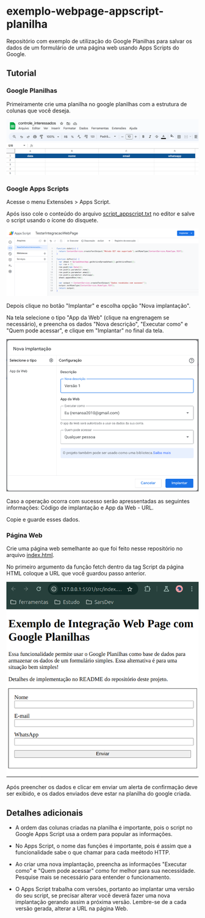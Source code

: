 # exemplo-webpage-appscript-planilha

Repositório com exemplo de utilização do Google Planilhas para salvar os dados de um formulário de uma página web usando Apps Scripts do Google.

## Tutorial

### Google Planilhas

Primeiramente crie uma planilha no google planilhas com a estrutura de colunas que você deseja.

![Planilha criada no Google Planilhas](./imgs/planilha_no_google.png)

### Google Apps Scripts

Acesse o menu Extensões > Apps Script.

Após isso cole o conteúdo do arquivo [script_appscript.txt](./src/scripts/script_appscript.txt) no editor e salve o script usando o ícone do disquete.

![Script criado no Apps Scripts do Google](./imgs/apps_scripts_google.png)

Depois clique no botão "Implantar" e escolha opção "Nova implantação".

Na tela selecione o tipo "App da Web" (clique na engrenagem se necessário), e preencha os dados "Nova descrição", "Executar como" e "Quem pode acessar", e clique em "Implantar" no final da tela.

![Implantando Web app no Apps Scripts do Google](./imgs/apps_scripts_implantacao_webapp.png)

Caso a operação ocorra com sucesso serão apressentadas as seguintes informações: Código de implantação e App da Web - URL.

Copie e guarde esses dados.

### Página Web

Crie uma página web semelhante ao que foi feito nesse repositório no arquivo [index.html](./src/index.html).

No primeiro argumento da função fetch dentro da tag Script da página HTML coloque a URL que você guardou passo anterior.

![Página Web com formulário](./imgs/pagina_web_com_formulario.png)

Após preencher os dados e clicar em enviar um alerta de confirmação deve ser exibido, e os dados enviados deve estar na planilha do google criada.

## Detalhes adicionais

- A ordem das colunas criadas na planilha é importante, pois o script no Google Apps Script usa a ordem para popular as informações.

- No Apps Script, o nome das funções é importante, pois é assim que a funcionalidade sabe o que chamar para cada meétodo HTTP.

- Ao criar uma nova implantação, preencha as informações "Executar como" e "Quem pode acessar" como for melhor para sua necessidade. Pesquise mais se necessário para entender o funcionamento.

- O Apps Script trabalha com versões, portanto ao implantar uma versão do seu script, se precisar alterar você deverá fazer uma nova implantação gerando assim a próxima versão. Lembre-se de a cada versão gerada, alterar a URL na página Web.